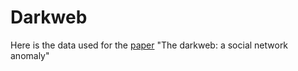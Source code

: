 # Darkweb

Here is the data used for the [paper](https://arxiv.org/abs/2005.14023) "The darkweb: a social network anomaly"
